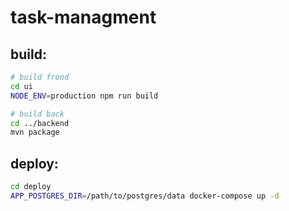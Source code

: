 # task-managment

## build:
```bash
# build frond
cd ui
NODE_ENV=production npm run build

# build back
cd ../backend
mvn package
```

## deploy:

```bash
cd deploy
APP_POSTGRES_DIR=/path/to/postgres/data docker-compose up -d
```
